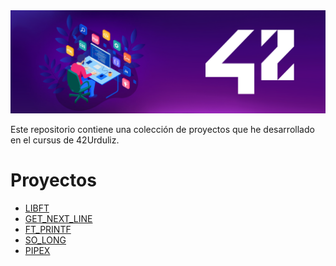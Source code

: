 
<img width="1215" alt="Screen_Shot" src="https://github.com/Jcamil097/42course/blob/main/header_002_.png">

<p>
Este repositorio contiene una colección de proyectos que he desarrollado en el cursus de 42Urduliz.
</p>

<h1>Proyectos</h1>

<ul>
  <li><a href="https://github.com/Jcamil097/42course/tree/main/libft">LIBFT</a></li>
  <li><a href="https://github.com/Jcamil097/42course/tree/main/get_next_line"> GET_NEXT_LINE</a></li>
  <li><a href="https://github.com/Jcamil097/42course/tree/main/ft_printf">FT_PRINTF</a></li>
  <li><a href="https://github.com/Jcamil097/42course/tree/main/soLong">SO_LONG</a></li>
  <li><a href="https://github.com/Jcamil097/42course/tree/main/pipex">PIPEX</a></li>
</ul>

